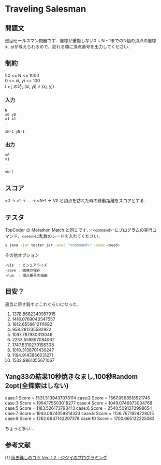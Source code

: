 # Traveling Salesman

## 問題文
巡回セールスマン問題です．座標が重複しない0 ~ N - 1までのN個の頂点の座標xi, yiが与えられるので，訪れる順に頂点番号を出力してください．

## 制約
50 <= N <= 1000  
0 <= xi, yi <= 100  
i ≠ j の時, (xi, yi) ≠ (xj, yj)


### 入力
```
N
x0 y0
x1 x1
.
.
xN-1 yN-1
```

### 出力
```
v0
v1
.
.
vN-1
```

## スコア
v0 → v1 → ... → vN-1 → V0 と頂点を訪れた時の移動距離をスコアとする．

## テスタ
TopCoder の Marathon Match と同じです．```"<command>"```にプログラムの実行コマンド，```<seed>```に乱数のシードを入れてください．
```sh
$ java -jar tester.jar -exec "<command>" -seed <seed>
```
その他オプション
```
-vis  : ビジュアライズ
-save : 画像の保存
-num  : 頂点番号の描画
```


## 目安？
適当に焼き鈍すとこれぐらいになった．  
1)  1378.8662340957915
2)  1418.0769043547557
3)  1812.6556612111692
4)  958.281235582922
5)  1097.787930313046
6)  2253.558897084062
7)  1747.8310279198308
8)  1010.3108701430247
9)  1164.9143856031271
10) 1532.9861355671067  
 
## Yang33の結果10秒焼きなまし,100秒Random 2opt(全探索はしない)
case:1
Score = 1531.5139437078114
case:2
Score = 1567.0568518521745
case:3
Score = 1994.175503018277
case:4
Score = 1049.0746873034768
case:5
Score = 1183.526173793413
case:6
Score = 2540.5091372998654
case:7
Score = 1943.0824058814333
case:8
Score = 1136.7671924728015
case:9
Score = 1262.6947142207378
case:10
Score = 1700.665122225083

ちょっと多い...

##  参考文献

[1] [焼き鈍しのコツ Ver. 1.2 - ジジイのプログラミング](http://shindannin.hatenadiary.com/entry/20121224/1356364040)  
